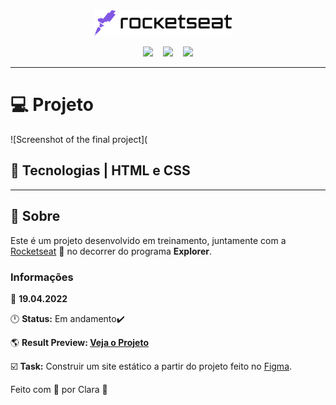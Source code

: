 <div align="center">
<img width="220px" src="https://raw.githubusercontent.com/Rocketseat/awesome/master/assets/logo_rocketseat.png" alt="">&nbsp;&nbsp;&nbsp;
<img width="150px" src="https://www.rocketseat.com.br/_next/image?url=%2Fassets%2Flogos%2Fexplorer.svg&w=256&q=75"  alt="">
<br>
<p align="center">
<img src="https://img.shields.io/github/last-commit/Clara-Pacheco/-Explorer--Rocketseat--Projeto04?style=for-the-badge"/>&nbsp;&nbsp;&nbsp;
<img src="https://img.shields.io/github/repo-size/Clara-Pacheco/-Explorer--Rocketseat--Projeto04?style=for-the-badge"/>&nbsp;&nbsp;&nbsp;
<img src="https://img.shields.io/github/languages/count/Clara-Pacheco/-Explorer--Rocketseat--Projeto04?style=for-the-badge"/>
</p>
</div>

---

# 💻 Projeto 

![Screenshot of the final project](

## 🧪 Tecnologias | HTML e CSS
---

##  📕 Sobre  

<p>Este é um projeto desenvolvido em treinamento, juntamente com a 
<a  href="https://www.rocketseat.com.br">Rocketseat</a> 🚀
no decorrer do programa <b>Explorer</b>.

### Informações  

📅 **19.04.2022**

🕛 **Status:** Em andamento✔️

🌎 **Result Preview: [Veja o Projeto]()**

☑️ **Task:** Construir um site estático a partir do projeto feito no [Figma](https://www.figma.com/?msclkid=693c810ebe8911eca011029d246e9391).

Feito com 💜 por Clara 🚀
</p>
